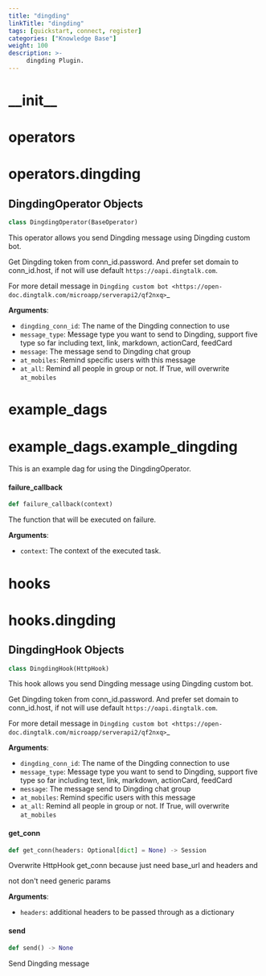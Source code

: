 ```yaml
---
title: "dingding"
linkTitle: "dingding"
tags: [quickstart, connect, register] 
categories: ["Knowledge Base"]
weight: 100
description: >-
     dingding Plugin.
---
```


<a id="__init__"></a>

# \_\_init\_\_

<a id="operators"></a>

# operators

<a id="operators.dingding"></a>

# operators.dingding

<a id="operators.dingding.DingdingOperator"></a>

## DingdingOperator Objects

```python
class DingdingOperator(BaseOperator)
```

This operator allows you send Dingding message using Dingding custom bot.

Get Dingding token from conn_id.password. And prefer set domain to
conn_id.host, if not will use default ``https://oapi.dingtalk.com``.

For more detail message in
`Dingding custom bot <https://open-doc.dingtalk.com/microapp/serverapi2/qf2nxq>`_

**Arguments**:

- `dingding_conn_id`: The name of the Dingding connection to use
- `message_type`: Message type you want to send to Dingding, support five type so far
including text, link, markdown, actionCard, feedCard
- `message`: The message send to Dingding chat group
- `at_mobiles`: Remind specific users with this message
- `at_all`: Remind all people in group or not. If True, will overwrite ``at_mobiles``

<a id="example_dags"></a>

# example\_dags

<a id="example_dags.example_dingding"></a>

# example\_dags.example\_dingding

This is an example dag for using the DingdingOperator.

<a id="example_dags.example_dingding.failure_callback"></a>

#### failure\_callback

```python
def failure_callback(context)
```

The function that will be executed on failure.

**Arguments**:

- `context`: The context of the executed task.

<a id="hooks"></a>

# hooks

<a id="hooks.dingding"></a>

# hooks.dingding

<a id="hooks.dingding.DingdingHook"></a>

## DingdingHook Objects

```python
class DingdingHook(HttpHook)
```

This hook allows you send Dingding message using Dingding custom bot.

Get Dingding token from conn_id.password. And prefer set domain to
conn_id.host, if not will use default ``https://oapi.dingtalk.com``.

For more detail message in
`Dingding custom bot <https://open-doc.dingtalk.com/microapp/serverapi2/qf2nxq>`_

**Arguments**:

- `dingding_conn_id`: The name of the Dingding connection to use
- `message_type`: Message type you want to send to Dingding, support five type so far
including text, link, markdown, actionCard, feedCard
- `message`: The message send to Dingding chat group
- `at_mobiles`: Remind specific users with this message
- `at_all`: Remind all people in group or not. If True, will overwrite ``at_mobiles``

<a id="hooks.dingding.DingdingHook.get_conn"></a>

#### get\_conn

```python
def get_conn(headers: Optional[dict] = None) -> Session
```

Overwrite HttpHook get_conn because just need base_url and headers and

not don't need generic params

**Arguments**:

- `headers`: additional headers to be passed through as a dictionary

<a id="hooks.dingding.DingdingHook.send"></a>

#### send

```python
def send() -> None
```

Send Dingding message

